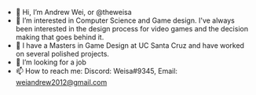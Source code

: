 - 👋 Hi, I’m Andrew Wei, or @theweisa
- 👀 I’m interested in Computer Science and Game design. I've always been interested in the design process for video games and the decision making that goes behind it.
- 🌱 I have a Masters in Game Design at UC Santa Cruz and have worked on several polished projects.
- 💞️ I’m looking for a job 
- 📫 How to reach me: Discord: Weisa#9345, Email: weiandrew2012@gmail.com
